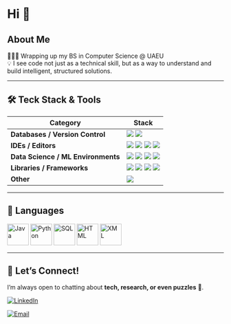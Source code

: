 # Hi 👋

<!--
**mhralmansori/mhralmansori** is a ✨ _special_ ✨ repository because its `README.md` (this file) appears on your GitHub profile.

Here are some ideas to get you started:

- 🔭 I’m currently working on ...
- 🌱 I’m currently learning ...
- 👯 I’m looking to collaborate on ...
- 🤔 I’m looking for help with ...
- 💬 Ask me about ...
- 📫 How to reach me: ...
- 😄 Pronouns: ...
- ⚡ Fun fact: ...
-->
## About Me
👩🏻‍💻 Wrapping up my BS in Computer Science @ UAEU  
💡 I see code not just as a technical skill, but as a way to understand and build intelligent, structured solutions.

---
## 🛠 Teck Stack & Tools
| Category | Stack |
|----------|-------|
| **Databases / Version Control** | <img src="https://img.shields.io/badge/MySQL-blue?style=for-the-badge&logo=mysql" /> <img src="https://img.shields.io/badge/SQLite-lightgrey?style=for-the-badge&logo=sqlite" /> |
| **IDEs / Editors** | <img src="https://img.shields.io/badge/Android%20Studio-brightgreen?style=for-the-badge&logo=android-studio" /> <img src="https://img.shields.io/badge/VS%20Code-lightblue?style=for-the-badge&logo=visual-studio-code" /> <img src="https://img.shields.io/badge/NetBeans-darkblue?style=for-the-badge&logo=apache-netbeans" /> <img src="https://img.shields.io/badge/PyCharm-darkgreen?style=for-the-badge&logo=pycharm" /> |
| **Data Science / ML Environments** | <img src="https://img.shields.io/badge/Anaconda-darkgreen?style=for-the-badge&logo=anaconda" /> <img src="https://img.shields.io/badge/Weka-lightgrey?style=for-the-badge" /> <img src="https://img.shields.io/badge/Jupyter%20Notebook-orange?style=for-the-badge&logo=jupyter" /> <img src="https://img.shields.io/badge/Google%20Colab-yellow?style=for-the-badge&logo=googlecolab" /> |
| **Libraries / Frameworks** | <img src="https://img.shields.io/badge/PyTorch-orange?style=for-the-badge&logo=pytorch" /> <img src="https://img.shields.io/badge/NumPy-lightblue?style=for-the-badge&logo=numpy" /> <img src="https://img.shields.io/badge/Pandas-blueviolet?style=for-the-badge&logo=pandas" /> <img src="https://img.shields.io/badge/Matplotlib-darkgreen?style=for-the-badge" /> |
| **Other** | <img src="https://img.shields.io/badge/Excel-green?style=for-the-badge&logo=microsoft-excel" /> |

---

## 📝 Languages
<p align="left">
  <img src="https://cdn.jsdelivr.net/gh/devicons/devicon/icons/java/java-original.svg" alt="Java" width="50" height="50"/>
  <img src="https://cdn.jsdelivr.net/gh/devicons/devicon/icons/python/python-original.svg" alt="Python" width="50" height="50"/>
  <img src="https://cdn.jsdelivr.net/gh/devicons/devicon/icons/mysql/mysql-original.svg" alt="SQL" width="50" height="50"/>
  <img src="https://cdn.jsdelivr.net/gh/devicons/devicon/icons/html5/html5-original.svg" alt="HTML" width="50" height="50"/>
  <img src="https://cdn.jsdelivr.net/gh/devicons/devicon/icons/xml/xml-original.svg" alt="XML" width="50" height="50"/>
</p>

---

## 🤝 Let’s Connect!  
I’m always open to chatting about **tech, research, or even puzzles** 🧩.  
<p align="left">
  <a href="https://www.linkedin.com/in/mahra-al-mansoori/" target="_blank">
    <img src="https://img.shields.io/badge/LinkedIn-blue?style=for-the-badge&logo=linkedin" alt="LinkedIn"/>
  </a>
</p>
<p align="left">
  <a href="mailto:almansoorimahra05@gmail.com">
    <img src="https://img.shields.io/badge/Email-white?style=for-the-badge&logo=gmail" alt="Email"/>
  </a>
</p>
